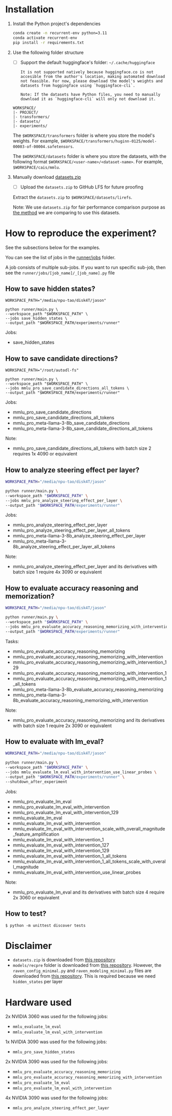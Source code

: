 # Installation

1. Install the Python project's dependencies

   ```bash
   conda create -n recurrent-env python=3.11
   conda activate recurrent-env
   pip install -r requirements.txt
   ```

2. Use the following folder structure

   - [ ] Support the default huggingface's folder: `~/.cache/huggingface`

         It is not supported natively because huggingface.co is not accesible from the author's location, making automated download not feasible. For now, please download the model's weights and datasets from huggingface using `huggingface-cli`.

         Note: If the datasets have Python files, you need to manually download it as `huggingface-cli` will only not download it.

   ```
   WORKSPACE/
   |- PROJECT/
   |- transformers/
   |- datasets/
   |- experiments/
   ```

   The `$WORKSPACE/transformers` folder is where you store the model's weights. For example, `$WORKSPACE/transformers/huginn-0125/model-00003-of-00004.safetensors`.

   The `$WORKSPACE/datasets` folder is where you store the datasets, with the following format `$WORKSPACE/<user-name>/<dataset-name>`. For example, `$WORKSPACE/cais/mmlu`.

3. Manually download [datasets.zip](https://github.com/yihuaihong/Linear_Reasoning_Features/blob/73de7e0802874ad2dc55c1f6aa7d714899fe80f6/dataset.zip)

   - [ ] Upload the `datasets.zip` to GitHub LFS for future proofing

   Extract the `datasets.zip` to `$WORKSPACE/datasets/lirefs`.

   Note: We use `datasets.zip` for fair performance comparison purpose as [the method](https://arxiv.org/abs/2503.23084) we are comparing to use this datasets.

# How to reproduce the experiment?

See the subsections below for the examples.

You can see the list of jobs in the [runner/jobs](runner/jobs) folder.

A job consists of multiple sub-jobs. If you want to run specific
sub-job, then see the `runner/jobs/[job_name]/_[job_name].py` file

## How to save hidden states?

```shell
WORKSPACE_PATH="/media/npu-tao/disk4T/jason"

python runner/main.py \
--workspace_path "$WORKSPACE_PATH" \
--jobs save_hidden_states \
--output_path "$WORKSPACE_PATH/experiments/runner"
```

Jobs:
- save_hidden_states

## How to save candidate directions?

```shell
WORKSPACE_PATH="/root/autodl-fs"

python runner/main.py \
--workspace_path "$WORKSPACE_PATH" \
--jobs mmlu_pro_save_candidate_directions_all_tokens \
--output_path "$WORKSPACE_PATH/experiments/runner"
```

Jobs:
- mmlu_pro_save_candidate_directions
- mmlu_pro_save_candidate_directions_all_tokens
- mmlu_pro_meta-llama-3-8b_save_candidate_directions
- mmlu_pro_meta-llama-3-8b_save_candidate_directions_all_tokens

Note:
- mmlu_pro_save_candidate_directions_all_tokens with batch size 2 requires 1x 4090 or equivalent

## How to analyze steering effect per layer?

```bash
WORKSPACE_PATH="/media/npu-tao/disk4T/jason"

python runner/main.py \
--workspace_path "$WORKSPACE_PATH" \
--jobs mmlu_pro_analyze_steering_effect_per_layer \
--output_path "$WORKSPACE_PATH/experiments/runner"
```

Jobs:
- mmlu_pro_analyze_steering_effect_per_layer
- mmlu_pro_analyze_steering_effect_per_layer_all_tokens
- mmlu_pro_meta-llama-3-8b_analyze_steering_effect_per_layer
- mmlu_pro_meta-llama-3-8b_analyze_steering_effect_per_layer_all_tokens

Note:
- mmlu_pro_analyze_steering_effect_per_layer and its derivatives with batch size 1 require 4x 3090 or equivalent

## How to evaluate accuracy reasoning and memorization?

```bash
WORKSPACE_PATH="/media/npu-tao/disk4T/jason"

python runner/main.py \
--workspace_path "$WORKSPACE_PATH" \
--jobs mmlu_pro_evaluate_accuracy_reasoning_memorizing_with_intervention_1 \
--output_path "$WORKSPACE_PATH/experiments/runner"
```

Tasks:
- mmlu_pro_evaluate_accuracy_reasoning_memorizing
- mmlu_pro_evaluate_accuracy_reasoning_memorizing_with_intervention
- mmlu_pro_evaluate_accuracy_reasoning_memorizing_with_intervention_129
- mmlu_pro_evaluate_accuracy_reasoning_memorizing_with_intervention_1
- mmlu_pro_evaluate_accuracy_reasoning_memorizing_with_intervention_1_all_tokens
- mmlu_pro_meta-llama-3-8b_evaluate_accuracy_reasoning_memorizing
- mmlu_pro_meta-llama-3-8b_evaluate_accuracy_reasoning_memorizing_with_intervention

Note:
- mmlu_pro_evaluate_accuracy_reasoning_memorizing and its derivatives with batch size 1 require 2x 3090 or equivalent

## How to evaluate with lm_eval?

```bash
WORKSPACE_PATH="/media/npu-tao/disk4T/jason"

python runner/main.py \
--workspace_path "$WORKSPACE_PATH" \
--jobs mmlu_evaluate_lm_eval_with_intervention_use_linear_probes \
--output_path "$WORKSPACE_PATH/experiments/runner" \
--shutdown_after_experiment
```

Jobs:
- mmlu_pro_evaluate_lm_eval
- mmlu_pro_evaluate_lm_eval_with_intervention
- mmlu_pro_evaluate_lm_eval_with_intervention_129
- mmlu_evaluate_lm_eval
- mmlu_evaluate_lm_eval_with_intervention
- mmlu_evaluate_lm_eval_with_intervention_scale_with_overall_magnitude_feature_amplification
- mmlu_evaluate_lm_eval_with_intervention_1
- mmlu_evaluate_lm_eval_with_intervention_127
- mmlu_evaluate_lm_eval_with_intervention_129
- mmlu_evaluate_lm_eval_with_intervention_1_all_tokens
- mmlu_evaluate_lm_eval_with_intervention_1_all_tokens_scale_with_overall_magnitude
- mmlu_evaluate_lm_eval_with_intervention_use_linear_probes

Note:
- mmlu_pro_evaluate_lm_eval and its derivatives with batch size 4 require 2x 3060 or equivalent

## How to test?

```shell
$ python -m unittest discover tests
```

# Disclaimer

- `datasets.zip` is downloaded from [this repository](https://github.com/yihuaihong/Linear_Reasoning_Features/blob/73de7e0802874ad2dc55c1f6aa7d714899fe80f6/dataset.zip)
- `models/recpre` folder is downloaded from [this repository](https://github.com/seal-rg/recurrent-pretraining/tree/9c81784e74b650b06e12d98d23dd7af9aee3571b/recpre). However, the `raven_config_minimal.py` and `raven_modeling_minimal.py` files are downloaded from [this repository](https://huggingface.co/tomg-group-umd/huginn-0125/tree/2a364bd96e3eaa831be324f7c1f9e74892e4e594). This is required because we need `hidden_states` per layer

# Hardware used

2x NVIDIA 3060 was used for the following jobs:
- `mmlu_evaluate_lm_eval`
- `mmlu_evaluate_lm_eval_with_intervention`

1x NVIDIA 3090 was used for the following jobs:
- `mmlu_pro_save_hidden_states`

2x NVIDIA 3090 was used for the following jobs:
- `mmlu_pro_evaluate_accuracy_reasoning_memorizing`
- `mmlu_pro_evaluate_accuracy_reasoning_memorizing_with_intervention`
- `mmlu_pro_evaluate_lm_eval`
- `mmlu_pro_evaluate_lm_eval_with_intervention`

4x NVIDIA 3090 was used for the following jobs:
- `mmlu_pro_analyze_steering_effect_per_layer`
